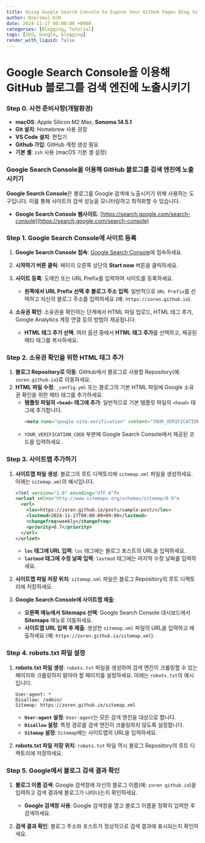 ```yaml
---
title: Using Google Search Console to Expose Your GitHub Pages Blog to Search Engines
author: Doorimul-KJH
date: 2024-11-17 00:00:00 +0900
categories: [Blogging, Tutorial]
tags: [SEO, Google, blogging]
render_with_liquid: false
---
```



# Google Search Console을 이용해 GitHub 블로그를 검색 엔진에 노출시키기

### Step 0. 사전 준비사항(개발환경)

- **macOS**: Apple Silicon M2 Max, **Sonoma 14.5.1**
- **Git 설치**: Homebrew 사용 권장
- **VS Code 설치**: 편집기
- **Github 가입**: GitHub 계정 생성 필요
- **기본 셸**: `zsh` 사용 (macOS 기본 셸 설정)

### Google Search Console을 이용해 GitHub 블로그를 검색 엔진에 노출시키기

**Google Search Console**은 블로그를 Google 검색에 노출시키기 위해 사용하는 도구입니다. 이를 통해 사이트의 검색 성능을 모니터링하고 최적화할 수 있습니다.

- **Google Search Console 웹사이트**: [https://search.google.com/search-console](https://search.google.com/search-console)

### Step 1. Google Search Console에 사이트 등록

1. **Google Search Console 접속**: [Google Search Console](https://search.google.com/search-console)에 접속하세요.

2. **시작하기 버튼 클릭**: 페이지 오른쪽 상단의 **Start now** 버튼을 클릭하세요.

3. **사이트 등록**: 도메인 또는 URL Prefix를 입력하여 사이트를 등록하세요. 
   - **왼쪽에서 URL Prefix 선택 후 블로그 주소 입력**: 일반적으로 `URL Prefix`를 선택하고 자신의 블로그 주소를 입력하세요 (예: `https://zoren.github.io`).

4. **소유권 확인**: 소유권을 확인하는 단계에서 HTML 파일 업로드, HTML 태그 추가, Google Analytics 계정 연결 등의 방법이 제공됩니다. 
   - **HTML 태그 추가 선택**: 여러 옵션 중에서 **HTML 태그 추가**를 선택하고, 제공된 메타 태그를 복사하세요.

### Step 2. 소유권 확인을 위한 HTML 태그 추가

1. **블로그 Repository로 이동**: GitHub에서 블로그로 사용할 Repository(예: `zoren.github.io`)로 이동하세요.
2. **HTML 파일 수정**: `_config.yml` 또는 블로그의 기본 HTML 파일에 Google 소유권 확인을 위한 메타 태그를 추가하세요. 
   - **템플릿 파일의 `<head>` 태그에 추가**: 일반적으로 기본 템플릿 파일의 `<head>` 태그에 추가합니다.
      ```html
      <meta name="google-site-verification" content="YOUR_VERIFICATION_CODE" />
      ```
   - `YOUR_VERIFICATION_CODE` 부분에 Google Search Console에서 제공된 코드를 입력하세요.

### Step 3. 사이트맵 추가하기

1. **사이트맵 파일 생성**: 블로그의 루트 디렉토리에 `sitemap.xml` 파일을 생성하세요. 아래는 `sitemap.xml`의 예시입니다.

   ```xml
   <?xml version="1.0" encoding="UTF-8"?>
   <urlset xmlns="http://www.sitemaps.org/schemas/sitemap/0.9">
     <url>
       <loc>https://zoren.github.io/posts/sample-post/</loc>
       <lastmod>2024-11-17T00:00:00+09:00</lastmod>
       <changefreq>weekly</changefreq>
       <priority>0.7</priority>
     </url>
   </urlset>
   ```

   - **`loc` 태그에 URL 입력**: `loc` 태그에는 블로그 포스트의 URL을 입력하세요.
   - **`lastmod` 태그에 수정 날짜 입력**: `lastmod` 태그에는 마지막 수정 날짜를 입력하세요.

2. **사이트맵 파일 저장 위치**: `sitemap.xml` 파일은 블로그 Repository의 루트 디렉토리에 저장하세요.

3. **Google Search Console에 사이트맵 제출**: 
   - **오른쪽 메뉴에서 Sitemaps 선택**: Google Search Console 대시보드에서 **Sitemaps** 메뉴로 이동하세요.
   - **사이트맵 URL 입력 후 제출**: 생성한 `sitemap.xml` 파일의 URL을 입력하고 제출하세요 (예: `https://zoren.github.io/sitemap.xml`).

### Step 4. robots.txt 파일 설정

1. **robots.txt 파일 생성**: `robots.txt` 파일을 생성하여 검색 엔진이 크롤링할 수 있는 페이지와 크롤링하지 말아야 할 페이지를 설정하세요. 아래는 `robots.txt`의 예시입니다.

   ```
   User-agent: *
   Disallow: /admin/
   Sitemap: https://zoren.github.io/sitemap.xml
   ```

   - **`User-agent` 설정**: `User-agent`는 모든 검색 엔진을 대상으로 합니다.
   - **`Disallow` 설정**: 특정 경로를 검색 엔진이 크롤링하지 않도록 설정합니다.
   - **`Sitemap` 설정**: `Sitemap`에는 사이트맵의 URL을 입력하세요.

2. **robots.txt 파일 저장 위치**: `robots.txt` 파일 역시 블로그 Repository의 루트 디렉토리에 저장하세요.

### Step 5. Google에서 블로그 검색 결과 확인

1. **블로그 이름 검색**: Google 검색창에 자신의 블로그 이름(예: `zoren github.io`)을 입력하고 검색 결과에 블로그가 나타나는지 확인하세요.
   - **Google 검색창 사용**: Google 검색창을 열고 블로그 이름을 정확히 입력한 후 검색하세요.

2. **검색 결과 확인**: 블로그 주소와 포스트가 정상적으로 검색 결과에 표시되는지 확인하세요.
